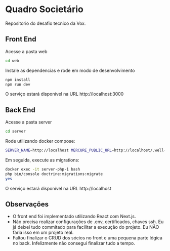# Quadro Societário
Repositorio do desafio tecnico da Vox.

## Front End
Acesse a pasta web
```bash
cd web
```

Instale as dependencias e rode em modo de desenvolvimento
```bash
npm install
npm run dev
```

O serviço estará disponível na URL http://localhost:3000

## Back End
Acesse a pasta server
```bash
cd server
```

Rode utilizando docker compose:
```bash
SERVER_NAME=http://localhost MERCURE_PUBLIC_URL=http://localhost/.well-known/mercure TRUSTED_HOSTS='^localhost|php$' docker compose up --pull always -d --build
```

Em seguida, execute as migrations:
```bash
docker exec -it server-php-1 bash
php bin/console doctrine:migrations:migrate
yes
```

O serviço estará disponível na URL http://localhost

## Observações
- O front end foi implementado utilizando React com Next.js.
- Não precisa realizar configurações de .env, certificados, chaves ssh. Eu já deixei tudo commitado para facilitar a execução do projeto. Eu NÃO faria isso em um projeto real.
- Faltou finalizar o CRUD dos sócios no front e uma pequena parte lógica no back. Infelizmente não consegui finalizar tudo a tempo.
